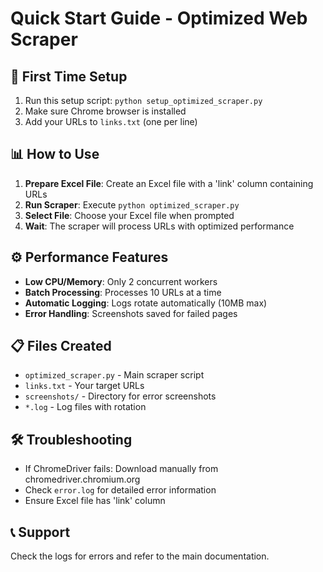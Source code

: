 # Quick Start Guide - Optimized Web Scraper

## 🚀 First Time Setup
1. Run this setup script: `python setup_optimized_scraper.py`
2. Make sure Chrome browser is installed
3. Add your URLs to `links.txt` (one per line)

## 📊 How to Use
1. **Prepare Excel File**: Create an Excel file with a 'link' column containing URLs
2. **Run Scraper**: Execute `python optimized_scraper.py`
3. **Select File**: Choose your Excel file when prompted
4. **Wait**: The scraper will process URLs with optimized performance

## ⚙️ Performance Features
- **Low CPU/Memory**: Only 2 concurrent workers
- **Batch Processing**: Processes 10 URLs at a time
- **Automatic Logging**: Logs rotate automatically (10MB max)
- **Error Handling**: Screenshots saved for failed pages

## 📋 Files Created
- `optimized_scraper.py` - Main scraper script
- `links.txt` - Your target URLs
- `screenshots/` - Directory for error screenshots
- `*.log` - Log files with rotation

## 🛠️ Troubleshooting
- If ChromeDriver fails: Download manually from chromedriver.chromium.org
- Check `error.log` for detailed error information
- Ensure Excel file has 'link' column

## 📞 Support
Check the logs for errors and refer to the main documentation.
